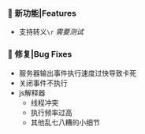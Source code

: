 
### 🚀 新功能|Features

- 支持转义`\r` *需要测试*

### 🐛 修复|Bug Fixes

- 服务器输出事件执行速度过快导致卡死
- 关闭事件不执行
- js解释器
  - 线程冲突
  - 执行频率过高
  - 其他乱七八糟的小细节

